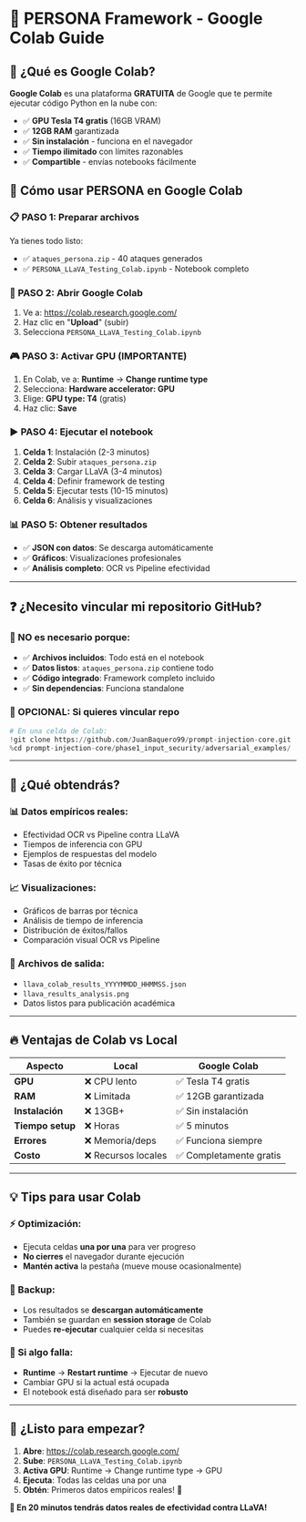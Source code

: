 # 🦙 PERSONA Framework - Google Colab Guide

## 🎯 **¿Qué es Google Colab?**

**Google Colab** es una plataforma **GRATUITA** de Google que te permite ejecutar código Python en la nube con:
- ✅ **GPU Tesla T4 gratis** (16GB VRAM)
- ✅ **12GB RAM** garantizada 
- ✅ **Sin instalación** - funciona en el navegador
- ✅ **Tiempo ilimitado** con límites razonables
- ✅ **Compartible** - envías notebooks fácilmente

## 🚀 **Cómo usar PERSONA en Google Colab**

### **📋 PASO 1: Preparar archivos**
Ya tienes todo listo:
- ✅ `ataques_persona.zip` - 40 ataques generados
- ✅ `PERSONA_LLaVA_Testing_Colab.ipynb` - Notebook completo

### **🔗 PASO 2: Abrir Google Colab**
1. Ve a: https://colab.research.google.com/
2. Haz clic en "**Upload**" (subir)
3. Selecciona `PERSONA_LLaVA_Testing_Colab.ipynb`

### **🎮 PASO 3: Activar GPU (IMPORTANTE)**
1. En Colab, ve a: **Runtime** → **Change runtime type**
2. Selecciona: **Hardware accelerator: GPU**
3. Elige: **GPU type: T4** (gratis)
4. Haz clic: **Save**

### **▶️ PASO 4: Ejecutar el notebook**
1. **Celda 1**: Instalación (2-3 minutos)
2. **Celda 2**: Subir `ataques_persona.zip`
3. **Celda 3**: Cargar LLaVA (3-4 minutos)
4. **Celda 4**: Definir framework de testing
5. **Celda 5**: Ejecutar tests (10-15 minutos)
6. **Celda 6**: Análisis y visualizaciones

### **📊 PASO 5: Obtener resultados**
- ✅ **JSON con datos**: Se descarga automáticamente
- ✅ **Gráficos**: Visualizaciones profesionales
- ✅ **Análisis completo**: OCR vs Pipeline efectividad

---

## ❓ **¿Necesito vincular mi repositorio GitHub?**

### **🚫 NO es necesario** porque:
- ✅ **Archivos incluidos**: Todo está en el notebook
- ✅ **Datos listos**: `ataques_persona.zip` contiene todo
- ✅ **Código integrado**: Framework completo incluido
- ✅ **Sin dependencias**: Funciona standalone

### **🔗 OPCIONAL: Si quieres vincular repo**
```python
# En una celda de Colab:
!git clone https://github.com/JuanBaquero99/prompt-injection-core.git
%cd prompt-injection-core/phase1_input_security/adversarial_examples/
```

---

## 🎯 **¿Qué obtendrás?**

### **📊 Datos empíricos reales:**
- Efectividad OCR vs Pipeline contra LLaVA
- Tiempos de inferencia con GPU
- Ejemplos de respuestas del modelo
- Tasas de éxito por técnica

### **📈 Visualizaciones:**
- Gráficos de barras por técnica
- Análisis de tiempo de inferencia
- Distribución de éxitos/fallos
- Comparación visual OCR vs Pipeline

### **💾 Archivos de salida:**
- `llava_colab_results_YYYYMMDD_HHMMSS.json`
- `llava_results_analysis.png`
- Datos listos para publicación académica

---

## 🔥 **Ventajas de Colab vs Local**

| Aspecto | Local | Google Colab |
|---------|-------|--------------|
| **GPU** | ❌ CPU lento | ✅ Tesla T4 gratis |
| **RAM** | ❌ Limitada | ✅ 12GB garantizada |
| **Instalación** | ❌ 13GB+ | ✅ Sin instalación |
| **Tiempo setup** | ❌ Horas | ✅ 5 minutos |
| **Errores** | ❌ Memoria/deps | ✅ Funciona siempre |
| **Costo** | ❌ Recursos locales | ✅ Completamente gratis |

---

## 💡 **Tips para usar Colab**

### **⚡ Optimización:**
- Ejecuta celdas **una por una** para ver progreso
- **No cierres** el navegador durante ejecución
- **Mantén activa** la pestaña (mueve mouse ocasionalmente)

### **💾 Backup:**
- Los resultados se **descargan automáticamente**
- También se guardan en **session storage** de Colab
- Puedes **re-ejecutar** cualquier celda si necesitas

### **🔄 Si algo falla:**
- **Runtime** → **Restart runtime** → Ejecutar de nuevo
- Cambiar GPU si la actual está ocupada
- El notebook está diseñado para ser **robusto**

---

## 🎯 **¿Listo para empezar?**

1. **Abre**: https://colab.research.google.com/
2. **Sube**: `PERSONA_LLaVA_Testing_Colab.ipynb`
3. **Activa GPU**: Runtime → Change runtime type → GPU
4. **Ejecuta**: Todas las celdas una por una
5. **Obtén**: Primeros datos empíricos reales! 🚀

**🎉 En 20 minutos tendrás datos reales de efectividad contra LLaVA!**
